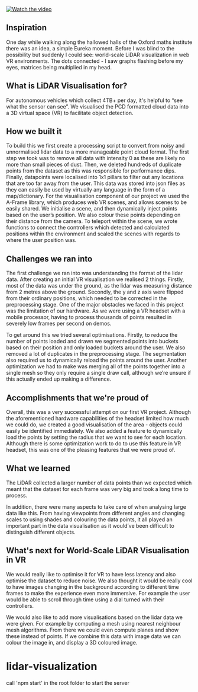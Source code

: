 [![Watch the video](https://www.youtube.com/watch?v=A_Kyd4WlZRM/default.jpg)](https://www.youtube.com/watch?v=A_Kyd4WlZRM)

## Inspiration
One day while walking along the hallowed halls of the Oxford maths institute there was an idea, a simple Eureka moment. Before I was blind to the possibility but suddenly I could see: world-scale LiDAR visualization in web VR environments. The dots connected - I saw graphs flashing before my eyes, matrices being multiplied in my head.

## What is LiDAR Visualisation for?
For autonomous vehicles which collect 4TB+ per day, it's helpful to “see what the sensor can see”. We visualised the PCD formatted cloud data into a 3D virtual space (VR) to facilitate object detection.

## How we built it
To build this we first create a processing script to convert from noisy and unnormalised lidar data to a more manageable point cloud format.
The first step we took was to remove all data with intensity 0 as these are likely no more than small pieces of dust. Then, we deleted hundreds of duplicate points from the dataset as this was responsible for performance dips. Finally, datapoints were localised into 1x1 pillars to filter out any locations that are too far away from the user. This data was stored into json files as they can easily be used by virtually any language in the form of a map/dictionary.
For the visualisation component of our project we used the A-Frame library, which produces web VR scenes, and allows scenes to be easily shared. We initialise a scene, and then dynamically inject points based on the user’s position. We also colour these points depending on their distance from the camera. 
To teleport within the scene, we wrote functions to connect the controllers which detected and calculated positions within the environment and scaled the scenes with regards to where the user position was. 


## Challenges we ran into
The first challenge we ran into was understanding the format of the lidar data. After creating an initial VR visualisation we realised 2 things. Firstly, most of the data was under the ground, as the lidar was measuring distance from 2 metres above the ground. Secondly, the y and z axis were flipped from their ordinary positions, which needed to be corrected in the preprocessing stage.
One of the major obstacles we faced in this project was the limitation of our hardware. As we were using a VR headset with a mobile processor, having to process thousands of points resulted in severely low frames per second on demos.

To get around this we tried several optimisations. Firstly, to reduce the number of points loaded and drawn we segmented points into buckets based on their position and only loaded buckets around the user. We also removed a lot of duplicates in the preprocessing stage. The segmentation also required us to dynamically reload the points around the user. Another optimization we had to make was merging all of the points together into a single mesh so they only require a single draw call, although we’re unsure if this actually ended up making a difference. 


## Accomplishments that we're proud of
Overall, this was a very successful attempt on our first VR project. Although the aforementioned hardware capabilities of the headset limited how much we could do, we created a good visualisation of the area - objects could easily be identified immediately.
We also added a feature to dynamically load the points by setting the radius that we want to see for each location. Although there is some optimization work to do to use this feature in VR headset, this was one of the pleasing features that we were proud of.


## What we learned
The LiDAR collected a larger number of data points than we expected which meant that the dataset for each frame was very big and took a long time to process.

In addition, there were many aspects to take care of when analysing large data like this. From having viewpoints from different angles and changing scales to using shades and colouring the data points, it all played an important part in the data visualisation as it would’ve been difficult to distinguish different objects. 


## What's next for World-Scale LiDAR Visualisation in VR
We would really like to optimise it for VR to have less latency and also optimise the dataset to reduce noise. We also thought it would be really cool to have images changing in the background according to different time frames to make the experience even more immersive. For example the user would be able to scroll through time using a dial turned with their controllers. 

We would also like to add more visualisations based on the lidar data we were given. For example by computing a mesh using nearest neighbour mesh algorithms. From there we could even compute planes and show these instead of points. If we combine this data with image data we can colour the image in, and display a 3D coloured image.

# lidar-visualization
call 'npm start' in the root folder to start the server
